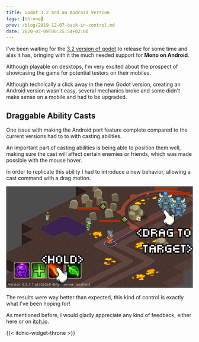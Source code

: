 ```yaml
---
title: Godot 3.2 and an Android Version
tags: [throne]
prev: /blog/2019-12-07-back-in-control.md
date: 2020-03-09T00:25:54+02:00
---
```


I've been waiting for the [3.2 version of godot] to release for some time and
alas it has, bringing with it the much needed support for **Mono on Android**.

Although playable on desktops, I'm very excited about the prospect of
showcasing the game for potential testers on their mobiles.

Although technically a click away in the new Godot version, creating an Android
version wasn't easy, several mechanics broke and some didn't make sense on a
mobile and had to be upgraded.


## Draggable Ability Casts

One issue with making the Android port feature complete compared to the current
versions had to to with casting abilities.

An important part of casting abilities is being able to position them well,
making sure the cast will affect certain enemies or friends, which was made
possible with the mouse hover.

In order to replicate this ability I had to introduce a new behavior, allowing
a cast command with a drag motion.

![Ability Drag](./img/ability_drag.png)

The results were way better than expected, this kind of control is exactly what
I've been hoping for!

As mentioned before, I would gladly appreciate any kind of feedback, either here
or on [itch.io](https://mastern2k3.itch.io/tom).

{{< itchio-widget-throne >}}

[3.2 version of godot]: https://godotengine.org/article/here-comes-godot-3-2
